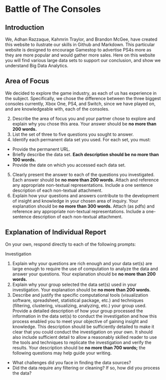 # **Battle of The Consoles**
## **Introduction**
We, Adhan Razzaque, Kahmrin Traylor, and Brandon McGee, have created this website to ilustrate our skills in Github and Markdown. This particular website is designed to encourage Gamestop to advertise PS4s more as they are more popular and would gather more sales. Here on this website you will find various large data sets to support our conclusion, and show we understand Big Data Analytics.

## **Area of Focus**
We decided to explore the game industry, as each of us has experience in the subject. Specifically, we chose the difference between the three biggest consoles currently, Xbox One, PS4, and Switch, since we have played on, and are knowledgeable with, each of the consoles. 

2. Describe the area of focus you and your partner chose to explore and explain why you chose this area. Your answer should be **no more than 200 words.** 
3.	List the set of three to five questions you sought to answer. 
4.	Identify each permanent data set you used. For each set, you must: 
  - Provide the permanent URL.
  - Briefly describe the data set. **Each description should be no more than 100 words.**
  - Provide the date on which you accessed each data set. 
5.	Clearly present the answer to each of the questions you investigated. Each answer should be **no more than 200 words.** Attach and reference any appropriate non-textual representations. Include a one sentence description of each non-textual attachment. 
6.	Explain how your questions and answers contribute to the development of insight and knowledge in your chosen area of inquiry. Your explanation should be **no more than 300 words.** Attach (as pdfs) and reference any appropriate non-textual representations. Include a one-sentence description of each non-textual attachment.

## Explanation of Individual Report
On your own, respond directly to each of the following prompts: 

Investigation
1.	Explain why your questions are rich enough and your data set(s) are large enough to require the use of computation to analyze the data and answer your questions. Your explanation should be **no more than 200 words.** 
2.	Explain why your group selected the data set(s) used in your investigation. Your explanation should be **no more than 200 words.** 
3.	Describe and justify the specific computational tools (visualization software, spreadsheet, statistical package, etc.) and techniques (filtering, clustering, visualizing, analyzing, etc.) your group used. Provide a detailed description of how your group processed the information in the data set(s) to conduct the investigation and how this process enabled you to meet your objective of gaining insight and knowledge. This description should be sufficiently detailed to make it clear that you could conduct the investigation on your own. It should also include sufficient detail to allow a reasonably skilled reader to use the tools and techniques to replicate the investigation and verify the results. Your description should be **no more than 700 words;** the following questions may help guide your writing. 
  - What challenges did you face in finding the data sources?
  - Did the data require any filtering or cleaning? If so, how did you process the data?
